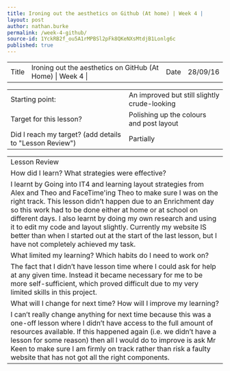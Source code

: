 ```yaml
---
title: Ironing out the aesthetics on Github (At home) | Week 4 |
layout: post
author: nathan.burke
permalink: /week-4-github/
source-id: 1YckRB2f_ou5A1rMPBSl2pFk8QKeNXsMtdjB1Lonlg6c
published: true
---
```

<table>
  <tr>
    <td>Title</td>
    <td>Ironing out the aesthetics on GitHub (At Home) | Week 4 |</td>
    <td>Date</td>
    <td>28/09/16</td>
  </tr>
</table>


<table>
  <tr>
    <td>Starting point:</td>
    <td>An improved but still slightly crude-looking </td>
  </tr>
  <tr>
    <td>Target for this lesson?</td>
    <td>Polishing up the colours and post layout</td>
  </tr>
  <tr>
    <td>Did I reach my target? 
(add details to "Lesson Review")</td>
    <td> Partially</td>
  </tr>
</table>


<table>
  <tr>
    <td>Lesson Review</td>
  </tr>
  <tr>
    <td>How did I learn? What strategies were effective? </td>
  </tr>
  <tr>
    <td>I learnt by Going into IT4 and learning layout strategies from Alex and Theo and FaceTime'ing Theo to make sure I was on the right track. This lesson didn’t happen due to an Enrichment day so this work had to be done either at home or at school on different days. I also learnt by doing my own research and using it to edit my code and layout slightly. Currently my website IS better than when I started out at the start of the last lesson, but I have not completely achieved my task. </td>
  </tr>
  <tr>
    <td>What limited my learning? Which habits do I need to work on? </td>
  </tr>
  <tr>
    <td>The fact that I didn’t have lesson time where I could ask for help at any given time. Instead it became necessary for me to be more self-sufficient, which proved difficult due to my very limited skills in this project.</td>
  </tr>
  <tr>
    <td>What will I change for next time? How will I improve my learning?</td>
  </tr>
  <tr>
    <td>I can’t really change anything for next time because this was a one-off lesson where I didn’t have access to the full amount of resources available. If this happened again (i.e. we didn’t have a lesson for some reason) then all I would do to improve is ask Mr Keen to make sure I am firmly on track rather than risk a faulty website that has not got all the right components.</td>
  </tr>
</table>


